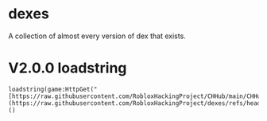 # dexes
A collection of almost every version of dex that exists.

# V2.0.0 loadstring
```
loadstring(game:HttpGet("[https://raw.githubusercontent.com/RobloxHackingProject/CHHub/main/CHHub.lua](https://raw.githubusercontent.com/RobloxHackingProject/dexes/refs/heads/main/fixedV2.0.0.lua)"))()
```

